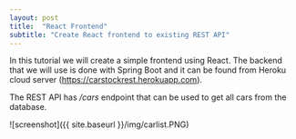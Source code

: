```yaml
---
layout: post
title:  "React Frontend"
subtitle: "Create React frontend to existing REST API"
---
```


In this tutorial we will create a simple frontend using React. The backend that we will use  is done with Spring Boot and it can be found from Heroku cloud server (https://carstockrest.herokuapp.com).

The REST API has */cars* endpoint that can be used to get all cars from the database.

![screenshot]({{ site.baseurl }}/img/carlist.PNG)